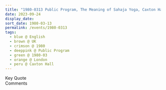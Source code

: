 ```yaml
---
title: "1980-0313 Public Program, The Meaning of Sahaja Yoga, Caxton Hall, 10 Caxton Street, Westminster, London, UK"
date: 2023-09-24
display_date: 
sort_date: 1980-03-13
permalink: /events/1980-0313
tags:
  - blue @ English
  - brown @ UK
  - crimson @ 1980
  - deeppink @ Public Program
  - green @ 1980-03
  - orange @ London
  - peru @ Caxton Hall
---
```


<wave-list>
  <list-title color="green" width="75">Key Quote</list-title>
  <list-item color="BlanchedAlmond"  width="200"></list-item>
  <list-item color="Lavender"></list-item>
  <list-item color="BlanchedAlmond"></list-item>
</wave-list>

<br>

<wave-list>
  <list-title color="green" width="75">Comments</list-title>
  <list-item color="BlanchedAlmond"  width="200"></list-item>
  <list-item color="Lavender"></list-item>
  <list-item color="BlanchedAlmond"></list-item>
</wave-list>